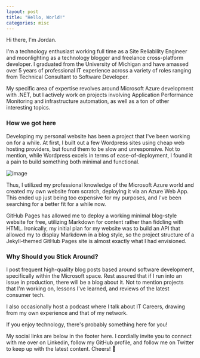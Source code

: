 ```yaml
---
layout: post
title: "Hello, World!"
categories: misc
---
```

Hi there, I'm Jordan. 

I'm a technology enthusiast working full time as a Site Reliability Engineer and moonlighting as a technology blogger and freelance cross-platform developer. I graduated from the University of Michigan and have amassed over 5 years of professional IT experience across a variety of roles ranging from Technical Consultant to Software Developer. 

My specific area of expertise revolves around Microsoft Azure development with .NET, but I actively work on projects involving Application Performance Monitoring and infrastructure automation, as well as a ton of other interesting topics.

### How we got here
Developing my personal website has been a project that I've been working on for a while. At first, I built out a few Wordpress sites using cheap web hosting providers, but found them to be slow and unresponsive. Not to mention, while Wordpress excels in terms of ease-of-deployment, I found it a pain to build something both minimal and functional. 

![image](https://learn.microsoft.com/en-us/azure/cost-management-billing/costs/media/get-started-partners/customer-costs1.png#lightbox)

Thus, I utilized my professional knowledge of the Microsoft Azure world and created my own website from scratch, deploying it via an Azure Web App. This ended up just being too expensive for my purposes, and I've been searching for a better fit for a while now.

GitHub Pages has allowed me to deploy a working minimal blog-style website for free, utilizing Markdown for content rather than fiddling with HTML. Ironically, my initial plan for my website was to build an API that allowed my to display Markdown in a blog style, so the project structure of a Jekyll-themed GitHub Pages site is almost exactly what I had envisioned. 

### Why Should you Stick Around?
I post frequent high-quality blog posts based around software development, specifically within the Microsoft space. Rest assured that if I run into an issue in production, there will be a blog about it. Not to mention projects that I'm working on, lessons I've learned, and reviews of the latest consumer tech. 

I also occasionally host a podcast where I talk about IT Careers, drawing from my own experience and that of my network. 

If you enjoy technology, there's probably something here for you! 

My social links are below in the footer here. I cordially invite you to connect with me over on Linkedin, follow my GitHub profile, and follow me on Twitter to keep up with the latest content. Cheers! 🍻